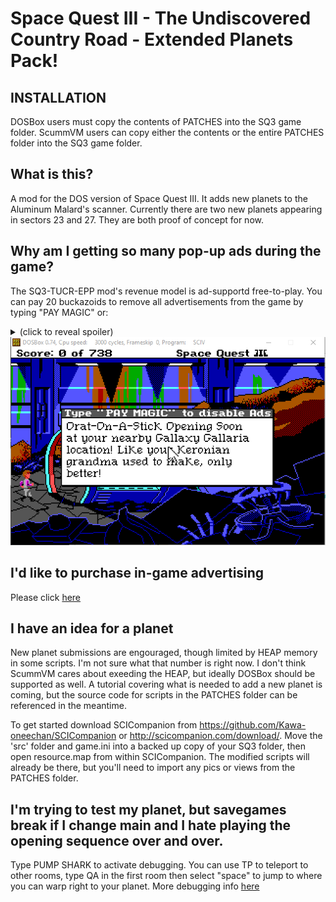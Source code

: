 # Space Quest III - The Undiscovered Country Road - Extended Planets Pack!

## INSTALLATION

DOSBox users must copy the contents of PATCHES into the SQ3 game folder. ScummVM users can copy either the contents or the entire PATCHES folder into the SQ3 game folder.

## What is this?

A mod for the DOS version of Space Quest III. It adds new planets to the Aluminum Malard's scanner. Currently there are two new planets appearing in sectors 23 and 27. They are both proof of concept for now.

## Why am I getting so many pop-up ads during the game?

The SQ3-TUCR-EPP mod's revenue model is ad-supportd free-to-play. You can pay 20 buckazoids to remove all advertisements from the game by typing "PAY MAGIC" or:
<details> 
  <summary>(click to reveal spoiler)</summary>
   Use the reverse command "MAGIC PAY" to disable ads immediately without payment.
</details>

<img src="pics/ad.png"  width="600" alt="A pic showing an in-game advertisement.">

## I'd like to purchase in-game advertising

Please click <a href="https://github.com/Doomlazer/SQ3-TUCR-EPP/issues/1">here</a>

## I have an idea for a planet

New planet submissions are engouraged, though limited by HEAP memory in some scripts. I'm not sure what that number is right now. I don't think ScummVM cares about exeeding the HEAP, but ideally DOSBox should be supported as well. A tutorial covering what is needed to add a new planet is coming, but the source code for scripts in the PATCHES folder can be referenced in the meantime. 

To get started download SCICompanion from https://github.com/Kawa-oneechan/SCICompanion or http://scicompanion.com/download/. Move the 'src' folder and game.ini into a backed up copy of your SQ3 folder, then open resource.map from within SCICompanion. The modified scripts will already be there, but you'll need to import any pics or views from the PATCHES folder.

## I'm trying to test my planet, but savegames break if I change main and I hate playing the opening sequence over and over.

Type PUMP SHARK to activate debugging. You can use TP to teleport to other rooms, type QA in the first room then select "space" to jump to where you can warp right to your planet. More debugging info <a href="http://sciwiki.sierrahelp.com//index.php?title=SCI_Debug_Modes#Space_Quest_3">here</a>
